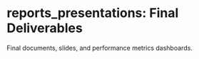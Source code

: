 # reports_presentations: Final Deliverables
Final documents, slides, and performance metrics dashboards.
